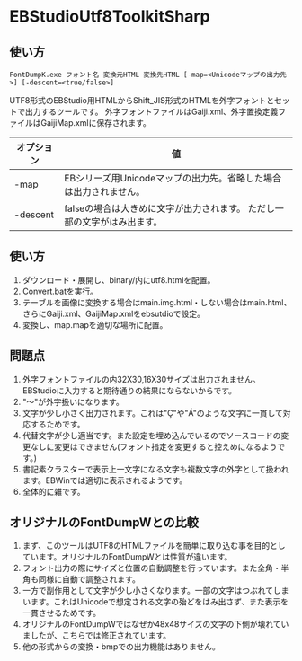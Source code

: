 # EBStudioUtf8ToolkitSharp
## 使い方
```
FontDumpK.exe フォント名 変換元HTML 変換先HTML [-map=<Unicodeマップの出力先>] [-descent=<true/false>]
```
UTF8形式のEBStudio用HTMLからShift_JIS形式のHTMLを外字フォントとセットで出力するツールです。
外字フォントファイルはGaiji.xml、外字置換定義ファイルはGaijiMap.xmlに保存されます。

| オプション | 値 |
|-----------|------------|
| -map | EBシリーズ用Unicodeマップの出力先。省略した場合は出力されません。 |
| -descent | falseの場合は大きめに文字が出力されます。 ただし一部の文字がはみ出ます。 |

## 使い方
1. ダウンロード・展開し、binary/内にutf8.htmlを配置。
2. Convert.batを実行。
3. テーブルを画像に変換する場合はmain.img.html・しない場合はmain.html、さらにGaiji.xml、GaijiMap.xmlをebsutdioで設定。
4. 変換し、map.mapを適切な場所に配置。

## 問題点
1. 外字フォントファイルの内32X30,16X30サイズは出力されません。EBStudioに入力すると期待通りの結果にならないからです。
2. "～"が外字扱いになります。
3. 文字が少し小さく出力されます。これは"Ç"や"Á"のような文字に一貫して対応するためです。
4. 代替文字が少し適当です。また設定を埋め込んでいるのでソースコードの変更なしに変更はできません(フォント指定を変更すると控えめになるようです。)
5. 書記素クラスターで表示上一文字になる文字も複数文字の外字として扱われます。EBWinでは適切に表示されるようです。
6. 全体的に雑です。

## オリジナルのFontDumpWとの比較
1. まず、このツールはUTF8のHTMLファイルを簡単に取り込む事を目的としています。オリジナルのFontDumpWとは性質が違います。
2. フォント出力の際にサイズと位置の自動調整を行っています。また全角・半角も同様に自動で調整されます。
3. 一方で副作用として文字が少し小さくなります。一部の文字はつぶれてしまいます。これはUnicodeで想定される文字の殆どをはみ出さず、また表示を一貫させるためです。
4. オリジナルのFontDumpWではなぜか48x48サイズの文字の下側が壊れていましたが、こちらでは修正されています。
5. 他の形式からの変換・bmpでの出力機能はありません。
